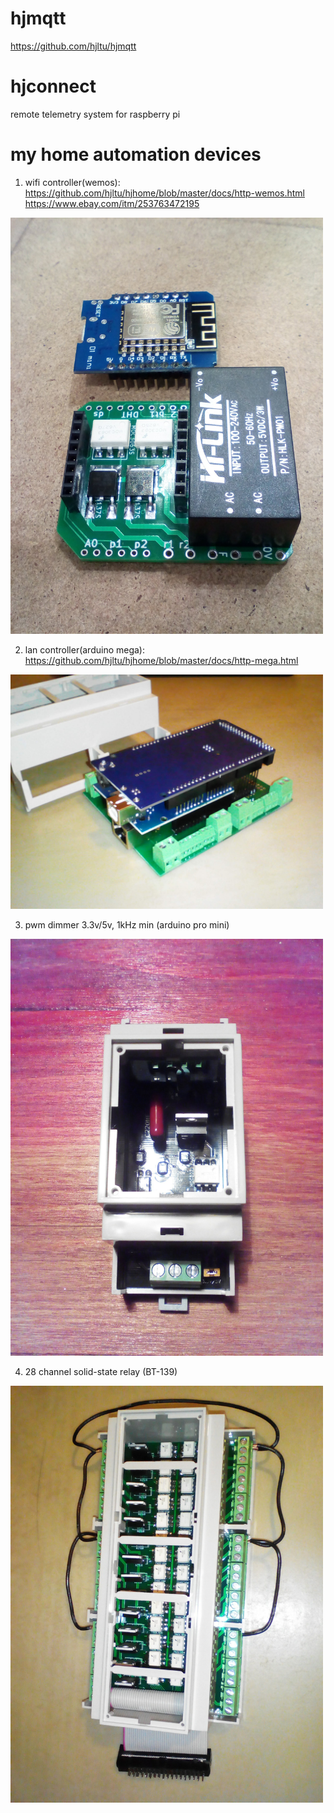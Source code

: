 # hjmqtt
https://github.com/hjltu/hjmqtt

# hjconnect
remote telemetry system  for raspberry pi

# my home automation devices
1. wifi controller(wemos): https://github.com/hjltu/hjhome/blob/master/docs/http-wemos.html
https://www.ebay.com/itm/253763472195
<img src="img/wemos.jpg" width="500">

2. lan controller(arduino mega): https://github.com/hjltu/hjhome/blob/master/docs/http-mega.html
<img src="img/mega.jpg" width="500">

3. pwm dimmer 3.3v/5v, 1kHz min (arduino pro mini)
<img src="img/pwm-dimmer.jpg" width="500">

4. 28 channel solid-state relay (BT-139)
<img src="img/28-channel.jpg" width="500">
